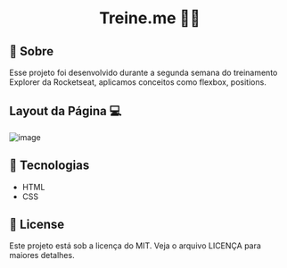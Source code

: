 <h1 align="center" >Treine.me 🏋️‍♂️ </h1>

## 📕 Sobre
Esse projeto foi desenvolvido durante a segunda semana do treinamento Explorer da Rocketseat, aplicamos conceitos como flexbox, positions.

## Layout da Página 💻

![image](https://user-images.githubusercontent.com/68932001/162601143-d7469326-0379-47a0-b52e-8ddfd39ef2fc.png)


## 🔨 Tecnologias
* HTML
* CSS

## 📜 License
Este projeto está sob a licença do MIT. Veja o arquivo LICENÇA para maiores detalhes.
